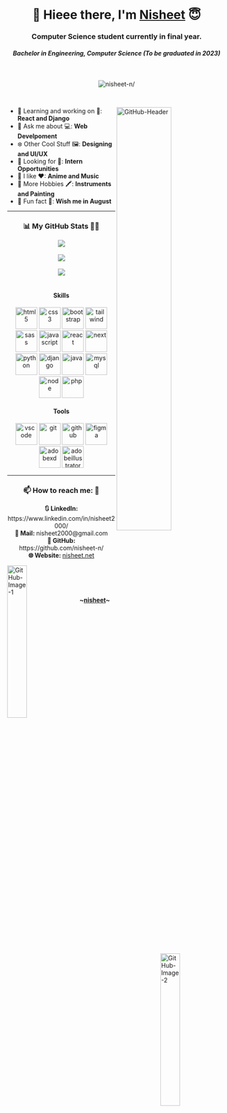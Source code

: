 <h1 align="center">
 👋 Hieee there, I'm 
 <a target="_blank" href="https://www.nisheet.net/">Nisheet</a> 😇
</h1>

<h3 align="center">Computer Science student currently in final year.</h3>
<h5 align="center">Bachelor in Engineering, Computer Science (To be graduated in 2023)</h5>

<br/>
<p align="center"> <img src=https://komarev.com/ghpvc/?username=nisheet-n&color=blueviolet&style=for-the-badge alt=nisheet-n/></p>
<br/>

<img width="50%" align="right" alt="GitHub-Header" 
     src="https://user-images.githubusercontent.com/73037598/168544638-66112c88-737c-4160-aebd-5f82532e3580.svg" />

- 🔭 Learning and working on 🌱:  **React and Django**
- 🙌 Ask me about 💻:  **Web Develpoment** 
- ❄️ Other Cool Stuff 🖼️:  **Designing and UI/UX**
- 👯 Looking for 💼:  **Intern Opportunities**
- 🧚 I like ❤:  **Anime and Music**
- 🎹 More Hobbies 🖍️:  **Instruments and Painting**
- 🎂 Fun fact 🎈:  **Wish me in August**

<hr/>

<h3 align="center">📊 My GitHub Stats 👨‍💻</h3>

<div align="center">
 <img src="https://github-readme-streak-stats.herokuapp.com/?user=nisheet-n&theme=algolia&date_format=M%20j%5B%2C%20Y%5D&background=0D1117&border=F4F4F4&stroke=F4F4F4&currStreakNum=4C71F1&sideNums=4C71F1&currStreakLabel=4C71F1&ring=AB24D4&fire=AB24D4&sideLabels=4C71F1"/>
 <br/><br/>

 <img src="https://github-readme-stats.vercel.app/api/top-langs/?username=nisheet-n&custom_title=Languages%20And%20Skills%20💫&card_width=445&langs_count=10&layout=compact&bg_color=0D1117&title_color=4C71F1&text_color=E5E5E5&hide_border=false&border_color=F4F4F4&border_radius=10&hide=jupyter%20notebook"/>
 <br/><br/>

 <img src="https://github-readme-stats.vercel.app/api?username=nisheet-n&custom_title=Awesome%20Works%20🌟&show_icons=true&count_private=true&line_height=35&bg_color=0D1117&title_color=4C71F1&text_color=E5E5E5&hide_border=false&border_color=F4F4F4&border_radius=10"/>
</div>

<br/>

<h4 align="center">Skills</h4>
<p align="center">
	 <img style="margin: auto;" width="50" height="50" alt=html5 
       src="https://user-images.githubusercontent.com/73037598/168581304-0be9faff-94b5-4869-af6a-766bd2fe971b.svg" /> 
	 <img style="margin: auto;" width="50" height="50" alt=css3 
       src="https://user-images.githubusercontent.com/73037598/168581286-a72040c5-5c94-40ed-8b34-87fa3fcab8e9.svg" /> 
	 <img style="margin: auto;" width="50" height="50" alt=bootstrap 
       src="https://user-images.githubusercontent.com/73037598/168581280-a40db997-6e71-40a1-9b7b-4e1c3b4ccab5.svg" />
  <img style="margin: auto;" width="50" height="50" alt=tailwind 
       src="https://user-images.githubusercontent.com/73037598/168581341-f4e614e6-b6fa-4ec8-988f-f3f1ba85cf59.svg" />
  <img style="margin: auto;" width="50" height="50" alt=sass 
       src="https://user-images.githubusercontent.com/73037598/168581338-44bda032-cf23-4333-87cd-f42b6ca3fd73.svg" />
  <img style="margin: auto;" width="50" height="50" alt=javascript 
       src="https://user-images.githubusercontent.com/73037598/168581309-b822d584-4f7a-424a-b841-4dd37a4fdb0f.svg" />
  <img style="margin: auto;" width="50" height="50" alt=react 
       src="https://user-images.githubusercontent.com/73037598/168581334-4e5848ac-8d93-4232-bcac-b19213f82bea.svg" />
  <img style="margin: auto;" width="50" height="50" alt=next 
       src="https://user-images.githubusercontent.com/73037598/168581315-b6c4b17c-9433-43fc-9d2b-55e35725bcf6.svg" />
  <img style="margin: auto;" width="50" height="50" alt=python 
       src="https://user-images.githubusercontent.com/73037598/168581329-a27e9f4d-97b9-4291-8851-e925d31b89b1.svg" />
  <img style="margin: auto;" width="50" height="50" alt=django 
       src="https://user-images.githubusercontent.com/73037598/168581289-47dffad1-39d8-449e-ac20-7ee58d634089.svg" />
  <img style="margin: auto;" width="50" height="50" alt=java 
       src="https://user-images.githubusercontent.com/73037598/168581306-37687205-d140-4c8e-b0c7-6f36a259b00e.svg" />
  <img style="margin: auto;" width="50" height="50" alt=mysql 
       src="https://user-images.githubusercontent.com/73037598/168586727-11eb2609-d3b3-4d4c-80d8-676d01a7598a.svg" />
  <img style="margin: auto;" width="50" height="50" alt=node 
       src="https://user-images.githubusercontent.com/73037598/168581320-317d318e-69fe-4a35-b5e2-181ba5342e4d.svg" />
  <img style="margin: auto;" width="50" height="50" alt=php 
       src="https://user-images.githubusercontent.com/73037598/168581325-01633092-9af7-49c2-a5b3-51d9976da435.svg" /> 
</p>

<h4 align="center">Tools</h4>
<p align="center">
	 <img style="margin: auto;" width="50" height="50" alt=vscode 
       src="https://user-images.githubusercontent.com/73037598/168581343-fae9cd68-6695-48c6-b2a3-0da52d1fb99f.svg" /> 
	 <img style="margin: auto;" width="50" height="50" alt=git 
       src="https://user-images.githubusercontent.com/73037598/168581299-64b9ca75-d98d-47cb-a917-e7f4008e7c4b.svg" /> 
	 <img style="margin: auto;" width="50" height="50" alt=github 
       src="https://user-images.githubusercontent.com/73037598/168581302-bc606afb-599f-4a0c-aab1-302c6d42f130.svg" />
  <img style="margin: auto;" width="50" height="50" alt=figma 
       src="https://user-images.githubusercontent.com/73037598/168581297-3150602b-a8a3-4457-990a-b1a0df634b17.svg" />
  <img style="margin: auto;" width="50" height="50" alt=adobexd 
       src="https://user-images.githubusercontent.com/73037598/168581277-a5fc3360-42a0-47a8-970e-bc03e71b492c.svg" />
  <img style="margin: auto;" width="50" height="50" alt=adobeillustrator 
       src="https://user-images.githubusercontent.com/73037598/168581271-a081c4d2-693e-4b90-90ec-341bb110666f.svg" />
</p>

<hr/>

<div align="center">
 <h3>📫 How to reach me: 💬</h3>
 <b>🔃 LinkedIn: </b> https://www.linkedin.com/in/nisheet2000/ <br>
 <b>💌 Mail: </b> nisheet2000@gmail.com <br>
 <b>🤖 GitHub: </b> https://github.com/nisheet-n/ <br>
 <b>🌐 Website: </b> <a target="_blank" href="https://www.nisheet.net/">nisheet.net</a> <br>
</div>

<div>
 <img width="30%" align="left" alt="GitHub-Image-1" 
      src="https://user-images.githubusercontent.com/73037598/168551056-2d3da41d-c732-4ea6-9ae4-aeec1dfcfb5a.svg" />

 <img width="30%" align="right" alt="GitHub-Image-2" 
      src="https://user-images.githubusercontent.com/73037598/168551325-4e5b455f-47c3-4101-9895-edac5efc71d0.svg" />
</div>

<br/><br/><br/>

<h4 align="center">~<a target="_blank" href="https://www.nisheet.net/">nisheet</a>~</h4>
